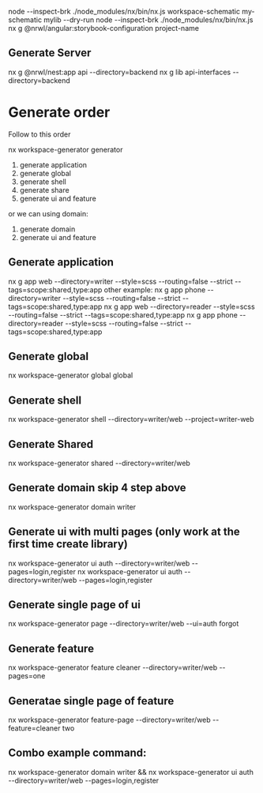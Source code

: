 node --inspect-brk ./node_modules/nx/bin/nx.js workspace-schematic my-schematic mylib --dry-run
node --inspect-brk ./node_modules/nx/bin/nx.js
nx g @nrwl/angular:storybook-configuration project-name

## Generate Server

nx g @nrwl/nest:app api --directory=backend
nx g lib api-interfaces --directory=backend

# Generate order

Follow to this order

nx workspace-generator generator

1. generate application
2. generate global
3. generate shell
4. generate share
5. generate ui and feature

or we can using domain:

1. generate domain
2. generate ui and feature

## Generate application

nx g app web --directory=writer --style=scss --routing=false --strict --tags=scope:shared,type:app
other example:
nx g app phone --directory=writer --style=scss --routing=false --strict --tags=scope:shared,type:app
nx g app web --directory=reader --style=scss --routing=false --strict --tags=scope:shared,type:app
nx g app phone --directory=reader --style=scss --routing=false --strict --tags=scope:shared,type:app

## Generate global

nx workspace-generator global global

## Generate shell

nx workspace-generator shell --directory=writer/web --project=writer-web

## Generate Shared

nx workspace-generator shared --directory=writer/web

## Generate domain skip 4 step above

nx workspace-generator domain writer

## Generate ui with multi pages (only work at the first time create library)

nx workspace-generator ui auth --directory=writer/web --pages=login,register
nx workspace-generator ui auth --directory=writer/web --pages=login,register

## Generate single page of ui

nx workspace-generator page --directory=writer/web --ui=auth forgot

## Generate feature

nx workspace-generator feature cleaner --directory=writer/web --pages=one

## Generatae single page of feature

nx workspace-generator feature-page --directory=writer/web --feature=cleaner two

## Combo example command:

nx workspace-generator domain writer && nx workspace-generator ui auth --directory=writer/web --pages=login,register
